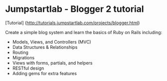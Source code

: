 Jumpstartlab - Blogger 2 tutorial
====================
[Tutorial] (http://tutorials.jumpstartlab.com/projects/blogger.html)

Create a simple blog system and learn the basics of Ruby on Rails including:

 * Models, Views, and Controllers (MVC)
 * Data Structures & Relationships
 * Routing
 * Migrations
 * Views with forms, partials, and helpers
 * RESTful design
 * Adding gems for extra features
